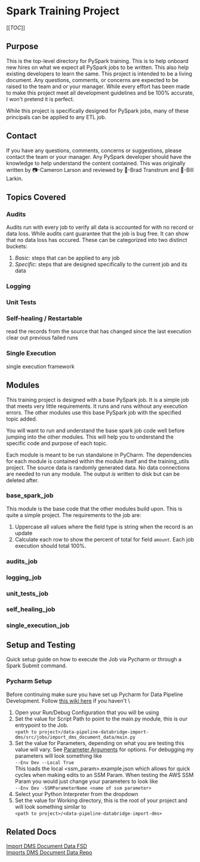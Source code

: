 # Spark Training Project

[[_TOC_]]

## Purpose

This is the top-level directory for PySpark training. This is to help onboard new hires on what we expect all PySpark
jobs to be written. This also help existing developers to learn the same. This project is intended to be a living
document. Any questions, comments, or concerns are expected to be raised to the team and or your manager. While every
effort has been made to make this project meet all development guidelines and be 100% accurate, I won't pretend it is
perfect.

While this project is specifically designed for PySpark jobs, many of these principals can be applied to any ETL job.

## Contact

If you have any questions, comments, concerns or suggestions, please contact the team or your manager. Any PySpark
developer should have the knowledge to help understand the content contained. This was originally written by 📷-Cameron
Larson and reviewed by 🍞-Brad Transtrum and 🧢-Bill Larkin.

## Topics Covered

### Audits

Audits run with every job to verify all data is accounted for with no record or
data loss. While audits cant guarantee that the job is bug free. It can show that no data loss has occured. These can be
categorized into two distinct buckets:

1. _Basic_: steps that can be applied to any job
2. _Specific_: steps that are designed specifically to the current job and its data

### Logging

### Unit Tests

### Self-healing / Restartable

read the records from the source that has changed since the last execution
clear out previous failed runs

### Single Execution

single execution framework

## Modules

This training project is designed with a base PySpark job. It is a simple job that meets very little requirements. It
runs and runs without any execution errors. The other modules use this base PySpark job with the specified topic added.

You will want to run and understand the base spark job code well before jumping into the other modules. This will help
you to understand the specific code and purpose of each topic.

Each module is meant to be run standalone in PyCharm. The dependencies for each module is contained within the module
itself and the training_utils project. The source data is randomly generated data. No data connections are needed to run
any module. The output _is_ written to disk but can be deleted after.

### base_spark_job

This module is the base code that the other modules build upon. This is quite a simple project. The requirements to the
job are:

1. Uppercase all values where the field type is string when the record is an update
2. Calculate each row to show the percent of total for field `amount`. Each job execution should total 100%.

### audits_job

### logging_job

### unit_tests_job

### self_healing_job

### single_execution_job

## Setup and Testing

Quick setup guide on how to execute the Job via Pycharm or through a Spark Submit
command.

### Pycharm Setup

Before continuing make sure you have set up Pycharm for Data Pipeline Development. Follow [this wiki
here](https://berkadiadevops.visualstudio.com/Polaris/_wiki/wikis/Polaris.wiki/6759/Setting-Up-Pycharm-for-Data-Pipeline-Development)
if you haven't \

1. Open your Run/Debug Configuration that you will be using
2. Set the value for Script Path to point to the main.py module, this is our entrypoint to the
   Job.  \
   `<path to project>/data-pipeline-databridge-import-dms/src/jobs/import_dms_document_data/main.py`
3. Set the value for Parameters, depending on what you are testing this value will vary. See
   [Parameter Arguments](#parameter-arguments) for options. For debugging my parameters will look
   something like \
   `--Env Dev --Local True` \
   This loads the local <ssm_param>.example.json which allows for quick cycles when making edits to an
   SSM Param. When testing the AWS SSM Param you would just change your parameters to look like \
   `--Env Dev -SSMParameterName <name of ssm parameter>`
4. Select your Python Interpreter from the dropdown
5. Set the value for Working directory, this is the root of your project and will look something
   similar to \
   `<path to project>/<data-pipeline-databridge-import-dms>`

## Related Docs

[Import DMS Document Data FSD](https://lucid.app/lucidchart/77185a06-1e34-4151-b490-b68678f3214e/edit?invitationId=inv_bded16c3-287c-4dbe-bf7d-597ab43e7bfa&page=0_0#) \
[Imports DMS Document Data Repo](https://dev.azure.com/berkadiadevops/Polaris/_git/data-pipeline-databridge-import-dms)